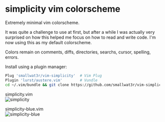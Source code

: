 # simplicity vim colorscheme  

Extremely minimal vim colorscheme.  

It was quite a challenge to use at first, but after a while I was actually
very surprised on how this helped me focus on how to read and write code.
I'm now using this as my default colorscheme.  

Colors remain on comments, diffs, directories, searchs, cursor, spelling, errors.  

Install using a plugin manager: 
```sh
Plug 'smallwat3r/vim-simplicity'  # Vim Plug
Plugin 'lurst/austere.vim'        # Vundle
cd ~/.vim/bundle && git clone https://github.com/smallwat3r/vim-simplicity  # Pathogen
```

simplicity.vim  
![simplicity](https://i.imgur.com/8BOzGP0.png)

simplicity-blue.vim  
![simplicity-blue](https://i.imgur.com/dhO73Nm.png)
